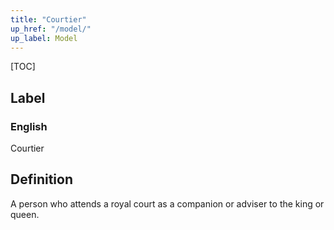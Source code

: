 ```yaml
---
title: "Courtier"
up_href: "/model/"
up_label: Model
---
```


[TOC]

## Label

### English
Courtier


## Definition
A person who attends a royal court as a companion or adviser to the king or queen. 


    
